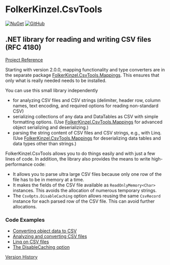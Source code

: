 # FolkerKinzel.CsvTools
[![NuGet](https://img.shields.io/nuget/v/FolkerKinzel.CsvTools)](https://www.nuget.org/packages/FolkerKinzel.CsvTools/)
[![GitHub](https://img.shields.io/github/license/FolkerKinzel/CsvTools)](https://github.com/FolkerKinzel/CsvTools/blob/master/LICENSE)

## .NET library for reading and writing CSV files (RFC 4180)
[Project Reference](https://folkerkinzel.github.io/CsvTools/reference/)

Starting with version 2.0.0, mapping functionality and type converters 
are in the separate package [FolkerKinzel.CsvTools.Mappings](https://www.nuget.org/packages/FolkerKinzel.CsvTools.Mappings/). This ensures that only what is really needed needs to be installed.

You can use this small library independently
- for analyzing CSV files and CSV strings (delimiter, header row, column names, text encoding, and required options for reading non-standard CSV)
- serializing collections of any data and DataTables as CSV with simple formatting options. (Use [FolkerKinzel.CsvTools.Mappings](https://www.nuget.org/packages/FolkerKinzel.CsvTools.Mappings/) for advanced object serializing and deserializing.)
- parsing the string content of CSV files and CSV strings, e.g., with Linq. (Use [FolkerKinzel.CsvTools.Mappings](https://www.nuget.org/packages/FolkerKinzel.CsvTools.Mappings/) for deserializing data tables and data types other than strings.)

FolkerKinzel.CsvTools allows you to do things easily and with just a few lines of code. In addition, the library also provides the means to write high-performance code:
- It allows you to parse ultra large CSV files because only one row of the file has to be in memory at a time.
- It makes the fields of the CSV file available as `ReadOnlyMemory<Char>` instances. This avoids the allocation of numerous temporary strings.
- The `CsvOpts.DisableCaching` option allows reusing the same `CsvRecord` instance for each parsed row of the CSV file. This can avoid further allocations.

### Code Examples
- [Converting object data to CSV](https://github.com/FolkerKinzel/CsvTools/blob/master/src/Examples/CsvStringExample.cs)
- [Analyzing and converting CSV files](https://github.com/FolkerKinzel/CsvTools/blob/master/src/Examples/CsvAnalyzerExample.cs)
- [Linq on CSV files](https://github.com/FolkerKinzel/CsvTools/blob/master/src/Examples/LinqOnCsvExample.cs)
- [The DisableCaching option](https://github.com/FolkerKinzel/CsvTools/blob/master/src/Examples/DisableCachingExample.cs)

[Version History](https://github.com/FolkerKinzel/CsvTools/releases)





